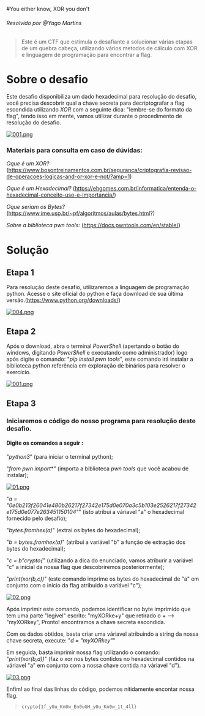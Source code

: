 
#You either know, XOR you don't
###### Resolvido por @Yago Martins
> Este é um CTF que estimula o desafiante a solucionar várias etapas de um quebra cabeça, utilizando vários metodos de cálculo com XOR e linguagem de programação para encontrar a flag.
# Sobre o desafio

Este desafio disponibiliza um dado hexadecimal para resolução do desafio, você precisa descobrir qual a chave secreta para decriptografar a flag escondida utilizando *XOR* com a seguinte dica: "lembre-se do formato da flag", tendo isso em mente, vamos utilizar durante o procedimento de resolução do desafio.

[![001.png](https://i.postimg.cc/C178ZB8K/001.png)](https://postimg.cc/DJW0HzBV)

### Materiais para consulta em caso de dúvidas: 

*Oque é um XOR?* (https://www.bosontreinamentos.com.br/seguranca/criptografia-revisao-de-operacoes-logicas-and-or-xor-e-not/?amp=1)

*Oque é um Hexadecimal?* (https://ehgomes.com.br/informatica/entenda-o-hexadecimal-conceito-uso-e-importancia/)

*Oque seriam os Bytes?* (https://www.ime.usp.br/~pf/algoritmos/aulas/bytes.html?)

*Sobre a biblioteca pwn tools:* (https://docs.pwntools.com/en/stable/)

# Solução

## Etapa 1

Para resolução deste desafio, utilizaremos a linguagem de programação python. Acesse o site oficial do python e faça download de sua última versão.(https://www.python.org/downloads/)

[![004.png](https://i.postimg.cc/3RhDRJ0w/004.png)](https://postimg.cc/DWCzphgV)

## Etapa 2

Após o download, abra o terminal *PowerShell* (apertando o botão do windows, digitando *PowerShell* e executando como administrador) logo após digite o comando: "*pip install pwn tools*", este comando irá instalar a biblioteca python referência em exploração de binários para resolver o exercício.

[![001.png](https://i.postimg.cc/rwcmxYFh/001.png)](https://postimg.cc/6yjtNcZR)

## Etapa 3

### Iniciaremos o código do nosso programa para resolução deste desafio.

#### Digite os comandos a seguir :

 "*python3*" (para iniciar o terminal python); 

"*from pwn import**" (importa a biblioteca *pwn tools* que você acabou de instalar);

[![01.png](https://i.postimg.cc/4y4St9F2/01.png)](https://postimg.cc/CBt7pz0b)

"*a = "0e0b213f26041e480b26217f27342e175d0e070a3c5b103e2526217f27342e175d0e077e263451150104"*" (isto atribui a váriavel "a" o hexadecimal fornecido pelo desafio);

"*bytes.fromhex(a)*" (extrai os bytes do hexadecimal);

"*b = bytes.fromhex(a)*" (atribui a variável "b" a função de extração dos bytes do hexadecimal);

"*c = b"crypto{*" (utilizando a dica do enunciado, vamos atriburir a variável "c" a inicial da nossa flag que descobriremos posteriormente);

"*print(xor(b,c))*" (este comando imprime os bytes do hexadecimal de "a" em conjunto com o inicio da flag atribuido a variável "c"); 

[![02.png](https://i.postimg.cc/Kc99w4WF/02.png)](https://postimg.cc/0rwdJ5xH)

Após imprimir este comando, podemos identificar no byte imprimido que tem uma parte "legível" escrito: "myXORke+y" que retirado o + --> "myXORkey", Pronto! encontramos a chave secreta escondida.

Com os dados obtidos, basta criar uma váriavel atribuindo a string da nossa chave secreta, execute: "*d = "myXORkey"*"

Em seguida, basta imprimir nossa flag utilizando o comando: "*print(xor(b,d))*" (faz o xor nos bytes contidos no hexadecimal contidos na váriavel "a" em conjunto com a nossa chave contida na váriavel "d"). 

[![03.png](https://i.postimg.cc/hvJVH4JP/03.png)](https://postimg.cc/XBbZ5bcT)

Enfim! ao final das linhas do código, podemos nítidamente encontar nossa flag.



>`crypto{1f_y0u_Kn0w_En0uGH_y0u_Kn0w_1t_4ll}`
 
